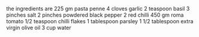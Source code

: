 the ingredients are 
225 gm pasta penne
4 cloves garlic
2 teaspoon basil
3 pinches salt
2 pinches powdered black pepper
2 red chilli
450 gm roma tomato
1/2 teaspoon chilli flakes
1 tablespoon parsley
1 1/2 tablespoon extra virgin olive oil
3 cup water